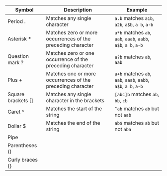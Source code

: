  <!-- Explain following regular expressions symbols. Also give examples in the table below which satisfies these expressions.

Period .

Asterisk *

Question mark ?

Plus +

Square brackets []

Caret ^  -->

Symbol | Description | Example |
-------|-------------|---------|
Period . | Matches any single character | `a.b` matches `a1b`, `a2b`, `a$b`, `a b`, `a-b` |
Asterisk * | Matches zero or more occurrences of the preceding character | `a*b` matches `ab`, `aab`, `aaab`, `aabb`, `a$b`, `a b`, `a-b` |
Question mark ? | Matches zero or one occurrence of the preceding character | `a?b` matches `ab`, `aab` |
Plus + | Matches one or more occurrences of the preceding character | `a+b` matches `ab`, `aab`, `aaab`, `aabb`, `a$b`, `a b`, `a-b` |
Square brackets [] | Matches any single character in the brackets | `[abc]b` matches `ab`, `bb`, `cb` |
Caret ^ | Matches the start of the string | `^ab` matches `ab` but not `aab` |
Dollar $ | Matches the end of the string | `ab$` matches `ab` but not `aba` |
Pipe | | |
Parentheses () | | |
Curly braces {} | | |